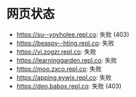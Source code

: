 # 网页状态
- https://su--yoyholee.repl.co: 失败 (403)
- https://beaspy--hting.repl.co: 失败
- https://vi.zogzr.repl.co: 失败
- https://learninggarden.repl.co: 失败
- https://moo.zxco.repl.co: 失败
- https://apping.eywjx.repl.co: 失败
- https://deo.babox.repl.co: 失败 (403)
